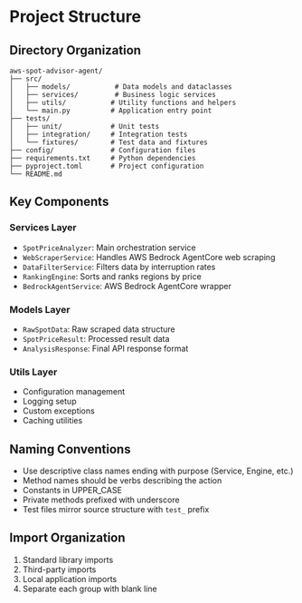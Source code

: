 # Project Structure

## Directory Organization

```
aws-spot-advisor-agent/
├── src/
│   ├── models/           # Data models and dataclasses
│   ├── services/         # Business logic services
│   ├── utils/           # Utility functions and helpers
│   └── main.py          # Application entry point
├── tests/
│   ├── unit/            # Unit tests
│   ├── integration/     # Integration tests
│   └── fixtures/        # Test data and fixtures
├── config/              # Configuration files
├── requirements.txt     # Python dependencies
├── pyproject.toml       # Project configuration
└── README.md
```

## Key Components

### Services Layer
- `SpotPriceAnalyzer`: Main orchestration service
- `WebScraperService`: Handles AWS Bedrock AgentCore web scraping
- `DataFilterService`: Filters data by interruption rates
- `RankingEngine`: Sorts and ranks regions by price
- `BedrockAgentService`: AWS Bedrock AgentCore wrapper

### Models Layer
- `RawSpotData`: Raw scraped data structure
- `SpotPriceResult`: Processed result data
- `AnalysisResponse`: Final API response format

### Utils Layer
- Configuration management
- Logging setup
- Custom exceptions
- Caching utilities

## Naming Conventions
- Use descriptive class names ending with purpose (Service, Engine, etc.)
- Method names should be verbs describing the action
- Constants in UPPER_CASE
- Private methods prefixed with underscore
- Test files mirror source structure with `test_` prefix

## Import Organization
1. Standard library imports
2. Third-party imports
3. Local application imports
4. Separate each group with blank line